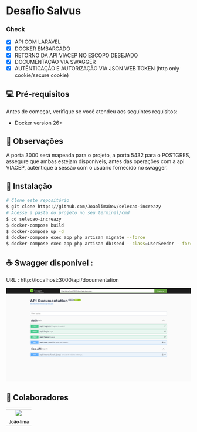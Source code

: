 # Desafio Salvus

### Check

- [x] API COM LARAVEL
- [x] DOCKER EMBARCADO
- [x] RETORNO DA API VIACEP NO ESCOPO DESEJADO
- [x] DOCUMENTAÇÃO VIA SWAGGER 
- [x] AUTÊNTICAÇÃO E AUTORIZAÇÃO VIA JSON WEB TOKEN (http only cookie/secure cookie)

## 💻 Pré-requisitos

Antes de começar, verifique se você atendeu aos seguintes requisitos:

- Docker version 26+

## 📜 Observações
  A porta 3000 será mapeada para o projeto, a porta 5432 para o POSTGRES, assegure que ambas estejam disponíveis,
  antes das operações com a api VIACEP, autêntique a sessão com o usuário fornecido no swagger.

## 🚀 Instalação

```bash
# Clone este repositório
$ git clone https://github.com/JoaolimaDev/selecao-increazy
# Acesse a pasta do projeto no seu terminal/cmd
$ cd selecao-increazy
$ docker-compose build
$ docker-compose up -d
$ docker-compose exec app php artisan migrate --force
$ docker-compose exec app php artisan db:seed --class=UserSeeder --force
```

## ☕  Swagger disponível :

URL : http://localhost:3000/api/documentation

![alt text](image.png)

## 🤝 Colaboradores

<table>
  <tr>
    <td align="center">
      <a href="https://www.linkedin.com/in/jo%C3%A3o-vitor-de-lima-74441b1b1/" title="Linkedin">
        <img src="https://avatars.githubusercontent.com/u/107968321?v=4" width="100px;"/><br>
        <sub>
          <b>João lima</b>
        </sub>
      </a>
    </td>
  </tr>
</table>